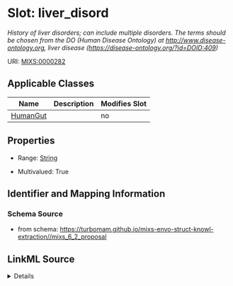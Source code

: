# Slot: liver_disord


_History of liver disorders; can include multiple disorders. The terms should be chosen from the DO (Human Disease Ontology) at http://www.disease-ontology.org, liver disease (https://disease-ontology.org/?id=DOID:409)_



URI: [MIXS:0000282](https://w3id.org/mixs/0000282)



<!-- no inheritance hierarchy -->




## Applicable Classes

| Name | Description | Modifies Slot |
| --- | --- | --- |
[HumanGut](HumanGut.md) |  |  no  |







## Properties

* Range: [String](String.md)

* Multivalued: True





## Identifier and Mapping Information







### Schema Source


* from schema: https://turbomam.github.io/mixs-envo-struct-knowl-extraction//mixs_6_2_proposal




## LinkML Source

<details>
```yaml
name: liver_disord
description: History of liver disorders; can include multiple disorders. The terms
  should be chosen from the DO (Human Disease Ontology) at http://www.disease-ontology.org,
  liver disease (https://disease-ontology.org/?id=DOID:409)
title: liver disorder
notes:
- disorder
from_schema: https://turbomam.github.io/mixs-envo-struct-knowl-extraction//mixs_6_2_proposal
rank: 1000
slot_uri: MIXS:0000282
multivalued: true
alias: liver_disord
domain_of:
- HumanGut
range: string
required: false
recommended: false

```
</details>